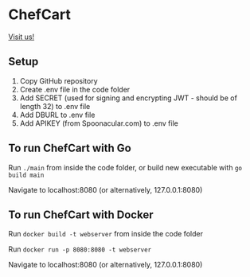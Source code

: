 # ChefCart
[Visit us!](https://ChefCart.herokuapp.com)

## Setup
1. Copy GitHub repository
2. Create .env file in the code folder
3. Add SECRET (used for signing and encrypting JWT - should be of length 32) to .env file
4. Add DBURL to .env file
5. Add APIKEY (from Spoonacular.com) to .env file

## To run ChefCart with Go
Run `./main`  from inside the code folder, or build new executable with `go build main`

Navigate to localhost:8080 (or alternatively, 127.0.0.1:8080)

## To run ChefCart with Docker
Run `docker build -t webserver` from inside the code folder

Run `docker run -p 8080:8080 -t webserver`

Navigate to localhost:8080 (or alternatively, 127.0.0.1:8080)
